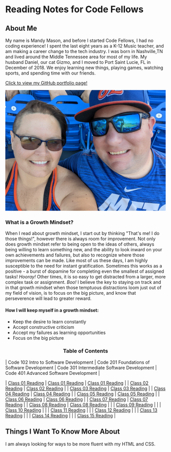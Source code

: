 # Reading Notes for Code Fellows

## About Me
My name is Mandy Mason, and before I started Code Fellows, I had no coding experience! I spent the last eight years as a K-12 Music teacher, and am making a career change to the tech industry. I was born in Nashville,TN and lived around the Middle Tennessee area for most of my life.  My husband Daniel, our cat Gizmo, and I moved to Port Saint Lucie, FL in December of 2018. We enjoy learning new things, playing games, watching sports, and spending time with our friends. 

[Click to view my GitHub portfolio page!](https://github.com/mnmason86?tab=projects&type=beta)

![Mandy & Daniel](img/Daniel_Mandy2.jpg) 

### What is a Growth Mindset?

When I read about growth mindset, I start out by thinking "That's me! I do those things!", however there is always room for improvement. Not only does growth mindset refer to being open to the ideas of others, always being willing to learn something new, and the ability to look inward on your own achievements and failures, but also to recognize where those improvements can be made. Like most of us these days, I am highly susceptible to the need for instant gratification. Sometimes this works as a positive - a burst of dopamine for completing even the smallest of assigned tasks! *Hooray!* Other times, it is so easy to get distracted from a larger, more complex task or assignment. *Boo!* I believe the key to staying on track and in that growth mindset when those temptuous distractions loom just out of my field of vision, is to focus on the big picture, and know that perseverence will lead to greater reward.

#### How I will keep myself in a growth mindset:

- Keep the desire to learn constantly
- Accept constructive criticism 
- Accept my failures as learning opportunities
- Focus on the big picture

<h3 style="text-align: center;">Table of Contents</h3>

| Code 102 Intro to Software Development | Code 201 Foundations of Software Development | Code 301 Intermediate Software Development | Code 401 Advanced Software Development |

| [Class 01 Reading](102/102class01reading.md) | [Class 01 Reading](201/201class01reading.md) | [Class 01 Reading](301/301class01reading.md) | 
| [Class 02 Reading](102/102class02reading.md) | [Class 02 Reading](201/201class02reading.md) |
| [Class 03 Reading](102/102class03reading.md) | [Class 03 Reading](201/201class03reading.md) |
| [Class 04 Reading](102/102class04reading.md) | [Class 04 Reading](201/201class04reading.md) |
| [Class 05 Reading](102/102class05reading.md) | [Class 05 Reading](201/201class05reading.md) |
| [Class 06 Reading](102/102class06reading.md) | [Class 06 Reading](201/201class06reading.md) |
| [Class 07 Reading](102/102class07reading.md) | [Class 07 Reading](201/201class07reading.md) |
| [Class 08 Reading](102/102class08reading.md) | [Class 08 Reading](201/201class08reading.md) |
|                                              | [Class 09 Reading](201/201class09reading.md) |
|                                              | [Class 10 Reading](201/201class10reading.md) |
|                                              | [Class 11 Reading](201/201class11reading.md) |
|                                              | [Class 12 Reading](201/201class12reading.md) |
|                                              | [Class 13 Reading](201/201class13reading.md) |
|                                              | [Class 14 Reading](201/201class14reading.md) |
|                                              | [Class 15 Reading](201/201class15reading.md) |


## Things I Want To Know More About

I am always looking for ways to be more fluent with my HTML and CSS.




